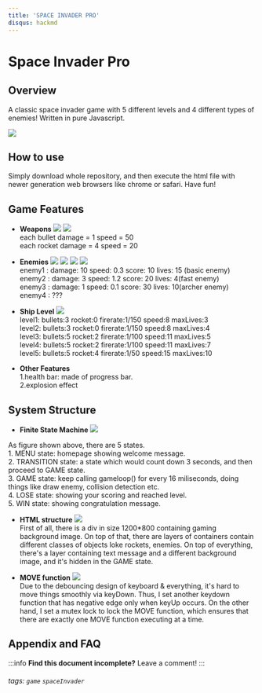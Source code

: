 ```yaml
---
title: 'SPACE INVADER PRO'
disqus: hackmd
---
```


Space Invader Pro
===


## Overview
A classic space invader game with 5 different levels and 4 different types of enemies! Written in pure Javascript.

![](https://i.imgur.com/5kGeGhx.jpg)


How to use
---
Simply download whole repository, and then execute the html file with newer generation web browsers like chrome or safari. Have fun!

Game Features
---
*  **Weapons**
![](https://i.imgur.com/jQw5l7q.png)
![](https://i.imgur.com/IXaGwIj.png)\
    each bullet damage = 1 speed = 50\
    each rocket damage = 4 speed = 20

* **Enemies**
![](https://i.imgur.com/t47apSp.png)
![](https://i.imgur.com/Irgq1xP.png)
![](https://i.imgur.com/oEmNOjg.png)
![](https://i.imgur.com/sr79kJT.png)\
    enemy1 : damage: 10 speed: 0.3 score: 10 lives: 15 (basic enemy)\
    enemy2 : damage: 3 speed: 1.2 score: 20 lives: 4(fast enemy)\
    enemy3 : damage: 1 speed: 0.1 score: 30 lives: 10(archer enemy)\
    enemy4 : ???
    
* **Ship Level**
![](https://i.imgur.com/cRjHM2h.png)\
    level1: bullets:3 rocket:0 firerate:1/150 speed:8 maxLives:3\
    level2: bullets:3 rocket:0 firerate:1/150 speed:8 maxLives:4\
    level3: bullets:5 rocket:2 firerate:1/100 speed:11 maxLives:5\
    level4: bullets:5 rocket:2 firerate:1/100 speed:11 maxLives:7\
    level5: bullets:5 rocket:4 firerate:1/50  speed:15 maxLives:10
    
* **Other Features**\
    1.health bar: made of progress bar.\
    2.explosion effect


System Structure
---
* **Finite State Machine**
![](https://i.imgur.com/wFVYNLC.jpg)

As figure shown above, there are 5 states.\
    1. MENU state: homepage showing welcome message.\
    2. TRANSITION state: a state which would count down 3 seconds, and then proceed to GAME state.\
    3. GAME state: keep calling gameloop() for every 16 miliseconds, doing things like draw enemy, collision detection etc.\
    4. LOSE state: showing your scoring and reached level.\
    5. WIN state: showing congratulation message.
* **HTML structure**
![](https://i.imgur.com/5Mbh4rg.jpg)\
    First of all, there is a div in size 1200*800 containing gaming background image. On top of that, there are layers of containers contain different classes of objects loke rockets, enemies. On top of everything, there's a layer containing text message and a different background image, and it's hidden in the GAME state.

* **MOVE function**
![](https://i.imgur.com/JRxGg5Q.jpg)\
    Due to the debouncing design of keyboard & everything, it's hard to move things smoothly via keyDown. Thus, I set another keydown function that has negative edge only when keyUp occurs. On the other hand, I set a mutex lock to lock the MOVE function, which ensures that there are exactly one MOVE function executing at a time.



## Appendix and FAQ

:::info
**Find this document incomplete?** Leave a comment!
:::

###### tags: `game` `spaceInvader`
